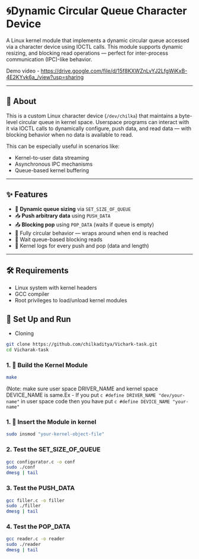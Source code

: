 # 🌀Dynamic Circular Queue Character Device

A Linux kernel module that implements a dynamic circular queue accessed via a character device using IOCTL calls. This module supports dynamic resizing, and blocking read operations — perfect for inter-process communication (IPC)-like behavior.

Demo video - https://drive.google.com/file/d/15f8KXWZnLvYJ2LfgWiKxB-4E2KYvk6a_/view?usp=sharing

---

## 📖 About

This is a custom Linux character device (`/dev/chilka`) that maintains a byte-level circular queue in kernel space. Userspace programs can interact with it via IOCTL calls to dynamically configure, push data, and read data — with blocking behavior when no data is available to read.

This can be especially useful in scenarios like:
- Kernel-to-user data streaming
- Asynchronous IPC mechanisms
- Queue-based kernel buffering

---

## ✨ Features

- 🔧 **Dynamic queue sizing** via `SET_SIZE_OF_QUEUE`
- 📥 **Push arbitrary data** using `PUSH_DATA`
- 📤 **Blocking pop** using `POP_DATA` (waits if queue is empty)
- 🔁 Fully circular behavior — wraps around when end is reached
- 🧵 Wait queue-based blocking reads
- 🐞 Kernel logs for every push and pop (data and length)

---

## 🛠 Requirements
- Linux system with kernel headers
- GCC compiler
- Root privileges to load/unload kernel modules

## 🚀 Set Up and Run
- Cloning
```bash
git clone https://github.com/chilkaditya/Vichark-task.git
cd Vicharak-task
```

### 1. 🔨 Build the Kernel Module

```bash
make
```
(Note: make sure user space DRIVER_NAME and kernel space DEVICE_NAME is same.Ex - If you put ```c #define DRIVER_NAME "dev/your-name"``` in user space code then you have put ```c #define DEVICE_NAME "your-name"```  

### 1. 🔨 Insert the Module in kernel

```bash
sudo insmod "your-kernel-object-file"
```
### 2. Test the SET_SIZE_OF_QUEUE
```bash
gcc configurator.c -o conf
sudo ./conf
dmesg | tail 
```
### 3. Test the PUSH_DATA
```bash
gcc filler.c -o filler
sudo ./filler
dmesg | tail 
```
### 4. Test the POP_DATA
```bash
gcc reader.c -o reader
sudo ./reader
dmesg | tail 
```

